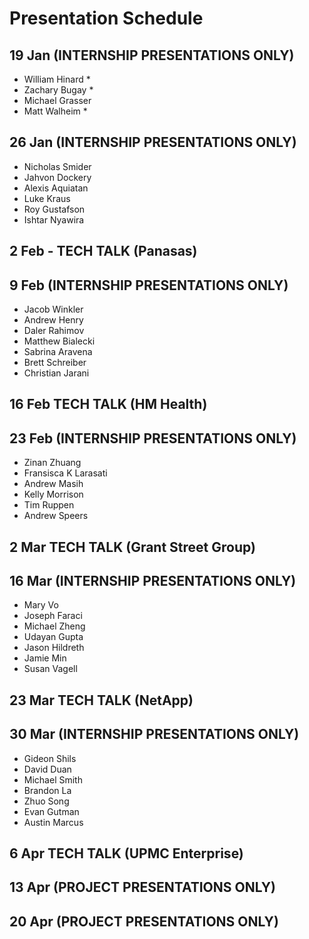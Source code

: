 # Presentation Schedule

## 19 Jan (INTERNSHIP PRESENTATIONS ONLY)
- William Hinard *
- Zachary Bugay *
- Michael Grasser
- Matt Walheim *

## 26 Jan (INTERNSHIP PRESENTATIONS ONLY)
- Nicholas Smider
- Jahvon Dockery
- Alexis Aquiatan
- Luke Kraus
- Roy Gustafson
- Ishtar Nyawira

## 2 Feb - TECH TALK (Panasas)

## 9 Feb (INTERNSHIP PRESENTATIONS ONLY)
- Jacob Winkler
- Andrew Henry
- Daler Rahimov
- Matthew Bialecki
- Sabrina Aravena
- Brett Schreiber
- Christian Jarani

## 16 Feb TECH TALK (HM Health)

## 23 Feb (INTERNSHIP PRESENTATIONS ONLY)
- Zinan Zhuang
- Fransisca K Larasati
- Andrew Masih
- Kelly Morrison
- Tim Ruppen
- Andrew Speers

## 2 Mar TECH TALK (Grant Street Group)

## 16 Mar (INTERNSHIP PRESENTATIONS ONLY)
- Mary Vo
- Joseph Faraci
- Michael Zheng
- Udayan Gupta
- Jason Hildreth
- Jamie Min
- Susan Vagell

## 23 Mar TECH TALK (NetApp)

## 30 Mar (INTERNSHIP PRESENTATIONS ONLY)
- Gideon Shils
- David Duan
- Michael Smith
- Brandon La
- Zhuo Song
- Evan Gutman
- Austin Marcus

## 6 Apr TECH TALK (UPMC Enterprise)

## 13 Apr (PROJECT PRESENTATIONS ONLY)

## 20 Apr (PROJECT PRESENTATIONS ONLY)

